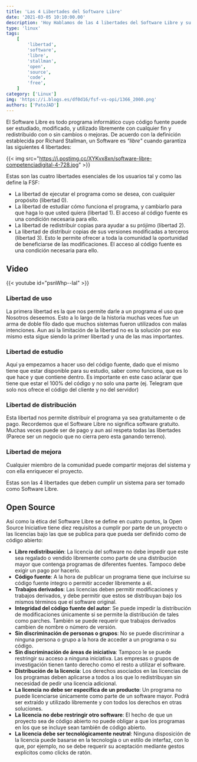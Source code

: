 ```yaml
---
title: 'Las 4 Libertades del Software Libre'
date: '2021-03-05 10:10:00.00'
description: 'Hoy Hablamos de las 4 libertades del Software Libre y su diferencia con el OpenSource'
type: 'linux'
tags:
    [
        'libertad',
        'software',
        'libre',
        'stallman',
        'open',
        'source',
        'code',
        'free',
    ]
category: ['Linux']
img: 'https://i.blogs.es/df0d16/fsf-vs-opi/1366_2000.png'
authors: ['PatoJAD']
---
```


El Software Libre es todo programa informático cuyo código fuente puede ser estudiado, modificado, y utilizado libremente con cualquier fin y redistribuido con o sin cambios o mejoras. De acuerdo con la definición establecida por Richard Stallman, un Software es _"libre"_ cuando garantiza las siguientes 4 libertades:

{{< img src="https://i.postimg.cc/XYKvx8xn/software-libre-competenciadigital-4-728.jpg" >}}

Estas son las cuatro libertades esenciales de los usuarios tal y como las define la FSF:

-   La libertad de ejecutar el programa como se desea, con cualquier propósito (libertad 0).
-   La libertad de estudiar cómo funciona el programa, y cambiarlo para que haga lo que usted quiera (libertad 1). El acceso al código fuente es una condición necesaria para ello.
-   La libertad de redistribuir copias para ayudar a su prójimo (libertad 2).
-   La libertad de distribuir copias de sus versiones modificadas a terceros (libertad 3). Esto le permite ofrecer a toda la comunidad la oportunidad de beneficiarse de las modificaciones. El acceso al código fuente es una condición necesaria para ello.

## Video

{{< youtube id="psnWhp--IaI" >}}

### Libertad de uso

La primera libertad es la que nos permite darle a un programa el uso que Nosotros deseemos. Esto a lo largo de la historia muchas veces fue un arma de doble filo dado que muchos sistemas fueron utilizados con malas intenciones. Aun asi la limitación de la libertad no es la solución por eso mismo esta sigue siendo la primer libertad y una de las mas importantes.

### Libertad de estudio

Aquí ya empezamos a hacer uso del código fuente, dado que el mismo tiene que estar disponible para su estudio, saber como funciona, que es lo que hace y que contiene dentro. Es importante en este caso aclarar que tiene que estar el 100% del código y no solo una parte (ej. Telegram que solo nos ofrece el código del cliente y no del servidor)

### Libertad de distribución

Esta libertad nos permite distribuir el programa ya sea gratuitamente o de pago. Recordemos que el Software Libre no significa software gratuito. Muchas veces puede ser de pago y aun así respeta todas las libertades (Parece ser un negocio que no cierra pero esta ganando terreno).

### Libertad de mejora

Cualquier miembro de la comunidad puede compartir mejoras del sistema y con ella enriquecer el proyecto.

Estas son las 4 libertades que deben cumplir un sistema para ser tomado como Software Libre.

## Open Source

Así como la ética del Software Libre se define en cuatro puntos, la Open Source Iniciative tiene diez requisitos a cumplir por parte de un proyecto o las licencias bajo las que se publica para que pueda ser definido como de código abierto:

-   **Libre redistribución**: La licencia del software no debe impedir que este sea regalado o vendido libremente como parte de una distribución mayor que contenga programas de diferentes fuentes. Tampoco debe exigir un pago por hacerlo.
-   **Código fuente**: A la hora de publicar un programa tiene que incluirse su código fuente íntegro o permitir acceder libremente a él.
-   **Trabajos derivados**: Las licencias deben permitir modificaciones y trabajos derivados, y debe permitir que estos se distribuyan bajo los mismos términos que el software original.
-   **Integridad del código fuente del autor**: Se puede impedir la distribución de modificaciones únicamente si se permite la distribución de tales como parches. También se puede requerir que trabajos derivados cambien de nombre o número de versión.
-   **Sin discriminación de personas o grupos**: No se puede discriminar a ninguna persona o grupo a la hora de acceder a un programa o su código.
-   **Sin discriminación de áreas de iniciativa**: Tampoco le se puede restringir su acceso a ninguna iniciativa. Las empresas o grupos de investigación tienen tanto derecho como el resto a utilizar el software.
-   **Distribución de la licencia**: Los derechos asociados en las licencias de los programas deben aplicarse a todos a los que lo redistribuyan sin necesidad de pedir una licencia adicional.
-   **La licencia no debe ser específica de un producto**: Un programa no puede licenciarse únicamente como parte de un software mayor. Podrá ser extraído y utilizado libremente y con todos los derechos en otras soluciones.
-   **La licencia no debe restringir otro software**: El hecho de que un proyecto sea de código abierto no puede obligar a que los programas en los que se incluye sean también de código abierto.
-   **La licencia debe ser tecnológicamente neutral**: Ninguna disposición de la licencia puede basarse en la tecnología o un estilo de interfaz, con lo que, por ejemplo, no se debe requerir su aceptación mediante gestos explícitos como clicks de ratón.
